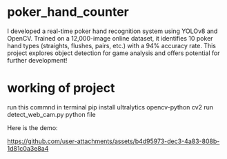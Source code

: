 # poker_hand_counter
I developed a real-time poker hand recognition system using YOLOv8 and OpenCV. Trained on a 12,000-image online dataset, it identifies 10 poker hand types (straights, flushes, pairs, etc.) with a 94% accuracy rate. This project explores object detection for game analysis and offers potential for further development!


# working of project 
run this commnd in terminal  pip install ultralytics opencv-python cv2
run detect_web_cam.py python file

Here is the demo:

https://github.com/user-attachments/assets/b4d95973-dec3-4a83-808b-1d81c0a3e8a4

